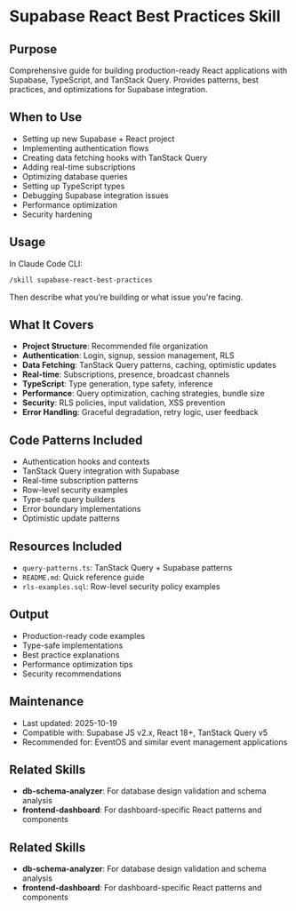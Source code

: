 # Supabase React Best Practices Skill

## Purpose
Comprehensive guide for building production-ready React applications with Supabase, TypeScript, and TanStack Query. Provides patterns, best practices, and optimizations for Supabase integration.

## When to Use
- Setting up new Supabase + React project
- Implementing authentication flows
- Creating data fetching hooks with TanStack Query
- Adding real-time subscriptions
- Optimizing database queries
- Setting up TypeScript types
- Debugging Supabase integration issues
- Performance optimization
- Security hardening

## Usage
In Claude Code CLI:
```bash
/skill supabase-react-best-practices
```

Then describe what you're building or what issue you're facing.

## What It Covers
- **Project Structure**: Recommended file organization
- **Authentication**: Login, signup, session management, RLS
- **Data Fetching**: TanStack Query patterns, caching, optimistic updates
- **Real-time**: Subscriptions, presence, broadcast channels
- **TypeScript**: Type generation, type safety, inference
- **Performance**: Query optimization, caching strategies, bundle size
- **Security**: RLS policies, input validation, XSS prevention
- **Error Handling**: Graceful degradation, retry logic, user feedback

## Code Patterns Included
- Authentication hooks and contexts
- TanStack Query integration with Supabase
- Real-time subscription patterns
- Row-level security examples
- Type-safe query builders
- Error boundary implementations
- Optimistic update patterns

## Resources Included
- `query-patterns.ts`: TanStack Query + Supabase patterns
- `README.md`: Quick reference guide
- `rls-examples.sql`: Row-level security policy examples

## Output
- Production-ready code examples
- Type-safe implementations
- Best practice explanations
- Performance optimization tips
- Security recommendations

## Maintenance
- Last updated: 2025-10-19
- Compatible with: Supabase JS v2.x, React 18+, TanStack Query v5
- Recommended for: EventOS and similar event management applications

## Related Skills

- **db-schema-analyzer**: For database design validation and schema analysis
- **frontend-dashboard**: For dashboard-specific React patterns and components


## Related Skills

- **db-schema-analyzer**: For database design validation and schema analysis
- **frontend-dashboard**: For dashboard-specific React patterns and components

